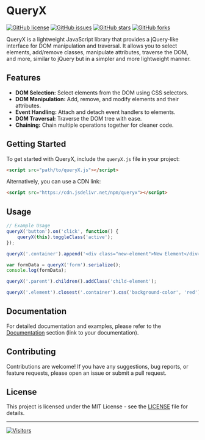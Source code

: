 # QueryX

[![GitHub license](https://img.shields.io/github/license/SH20RAJ/QueryX.svg)](https://github.com/SH20RAJ/QueryX/blob/main/LICENSE)
[![GitHub issues](https://img.shields.io/github/issues/SH20RAJ/QueryX.svg)](https://github.com/SH20RAJ/QueryX/issues)
[![GitHub stars](https://img.shields.io/github/stars/SH20RAJ/QueryX.svg)](https://github.com/SH20RAJ/QueryX/stargazers)
[![GitHub forks](https://img.shields.io/github/forks/SH20RAJ/QueryX.svg)](https://github.com/SH20RAJ/QueryX/network)

QueryX is a lightweight JavaScript library that provides a jQuery-like interface for DOM manipulation and traversal. It allows you to select elements, add/remove classes, manipulate attributes, traverse the DOM, and more, similar to jQuery but in a simpler and more lightweight manner.

## Features

- **DOM Selection:** Select elements from the DOM using CSS selectors.
- **DOM Manipulation:** Add, remove, and modify elements and their attributes.
- **Event Handling:** Attach and detach event handlers to elements.
- **DOM Traversal:** Traverse the DOM tree with ease.
- **Chaining:** Chain multiple operations together for cleaner code.

## Getting Started

To get started with QueryX, include the `queryX.js` file in your project:

```html
<script src="path/to/queryX.js"></script>
```

Alternatively, you can use a CDN link:

```html
<script src="https://cdn.jsdelivr.net/npm/queryx"></script>
```

## Usage

```javascript
// Example Usage
queryX('button').on('click', function() {
    queryX(this).toggleClass('active');
});

queryX('.container').append('<div class="new-element">New Element</div>');

var formData = queryX('form').serialize();
console.log(formData);

queryX('.parent').children().addClass('child-element');

queryX('.element').closest('.container').css('background-color', 'red');
```

## Documentation

For detailed documentation and examples, please refer to the [Documentation](#) section (link to your documentation).

## Contributing

Contributions are welcome! If you have any suggestions, bug reports, or feature requests, please open an issue or submit a pull request.

## License

This project is licensed under the MIT License - see the [LICENSE](LICENSE) file for details.

---

[![Visitors](https://api.visitorbadge.io/api/visitors?path=https%3A%2F%2Fgithub.com%2FSH20RAJ%2FQueryX%2F&labelColor=%23f47373&countColor=%23dce775&style=flat)](https://visitorbadge.io/status?path=https%3A%2F%2Fgithub.com%2FSH20RAJ%2FQueryX%2F)
